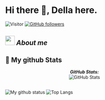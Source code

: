 # Hi there 👋, Della here. 
![Visitor](https://visitor-badge.laobi.icu/badge?page_id=DellaDominic.repoName) [![GitHub followers](https://img.shields.io/github/followers/DellaDominic.svg?style=social&label=Follow)](https://github.com/DellaDominic?tab=followers)<br/>





## <img src="https://media1.giphy.com/media/R03zWv5p1oNSQd91EP/giphy.gif?cid=ecf05e47gdsbm6fkb5drs9gel8fwph3hbyreo2xe7z5vavsv&rid=giphy.gif&ct=g" width="30px">&nbsp;***About me***


<h2>👀 My github Stats</h2>

<div>

  
  <p align="center">
  <b><em>GitHub Stats:</em></b> <br/>
    <img src="https://github-readme-streak-stats.herokuapp.com/?user=DellaDominic" alt="GitHub Stats" /> <br/><br/>
  
</div>

![My github status](https://github-readme-stats.vercel.app/api?username=DellaDominic&show_icons=true&include_all_commits=true)
![Top Langs](https://github-readme-stats.vercel.app/api/top-langs/?username=DellaDominic&layout=compact)

